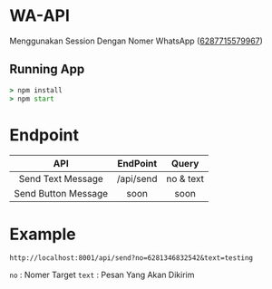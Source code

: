 # WA-API

Menggunakan Session Dengan Nomer WhatsApp ([6287715579967](wa.me/6287715579967))

## Running App

```cmd
> npm install
> npm start
```

# Endpoint 

|     API              |  EndPoint       |  Query          |
| :--------------:     | :------------:  | :------------:  |
| Send Text Message    |  /api/send      |  no & text      |
| Send Button Message  |  soon           |  soon           |

# Example

`http://localhost:8001/api/send?no=6281346832542&text=testing`

`no` : Nomer Target
`text` : Pesan Yang Akan Dikirim